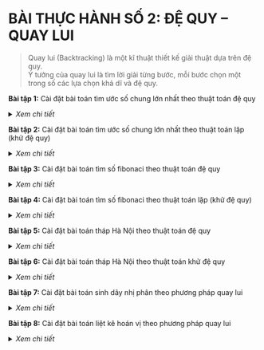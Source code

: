 # BÀI THỰC HÀNH SỐ 2: ĐỆ QUY – QUAY LUI

> Quay lui (Backtracking) là một kĩ thuật thiết kế giải thuật dựa trên đệ quy. <br>
> Ý tưởng của quay lui là tìm lời giải từng bước, mỗi bước chọn một trong số các lựa chọn khả dĩ và đệ quy.

**Bài tập 1:**  Cài đặt bài toán tìm ước số chung lớn nhất theo thuật toán đệ quy
  
<details>
  <summary><i>Xem chi tiết</i></summary>
  <br>

  **Phân tích:**
  
  - Sử dụng giải thuật Euclid

  **Code:**

  ```c++
  #include<iostream>
  using namespace std;

  int UCLN(int a, int b) {	
    if(b == 0)
      return a;

    return UCLN(b, a%b); 
  }

  int main() {
    int a, b;
    cout << "a = "; cin >> a;
    cout << "b = "; cin >> b;

    cout << "UCLN(a, b) = " << UCLN(a, b) << endl;
  }
  ```

  **Kết quả chạy:**
  
  ![image](https://user-images.githubusercontent.com/65481655/200981809-4183c395-50c2-45b4-9aac-be507ddf94cb.png)

</details>  
  
**Bài tập 2:** Cài đặt bài toán tìm ước số chung lớn nhất theo thuật toán lặp (khử đệ quy)

<details>
  <summary><i>Xem chi tiết</i></summary>
 <br>

  **Code:**

  ```c++
  #include<iostream>
  using namespace std;

  int UCLN(int a, int b) {	
    int tmp;

    while(b != 0) {
      tmp = a % b;
      a = b;
      b = tmp;
    }	

    return a;
  }

  int main() {
    int a, b;
    cout << "a = "; cin >> a;
    cout << "b = "; cin >> b;

    cout << "UCLN(a, b) = " << UCLN(a, b) << endl;

    return 0;
  }
  ```

  **Kết quả chạy:**
  
  ![image](https://user-images.githubusercontent.com/65481655/200982023-fbf4dfa8-30db-425b-b6df-7bab792a2edf.png)

</details>  
	
**Bài tập 3:** Cài đặt bài toán tìm số fibonaci theo thuật toán đệ quy
  
<details>
  <summary><i>Xem chi tiết</i></summary>
  <br>

  **Phân tích:**
  
  - Dãy fibonacci: 1 1 2 3 5 8 13 ...

  **Code:**

  ```c++
  #include<iostream>
  using namespace std;

  long fibonacci(int n) {
    if(n == 1 || n == 2)
      return 1;

    return fibonacci(n-1) + fibonacci(n-2);
  }

  int main() {
    int n;
    cout << "n = "; cin >> n;

    cout << "So fibonacci thu n: " << fibonacci(n) << endl;

    return 0;
  }
  ```

  **Kết quả chạy:**
  
  ![image](https://user-images.githubusercontent.com/65481655/200982321-9d846c30-0457-4e47-9146-b7edf58ffafd.png)

</details>  
  
**Bài tập 4:** Cài đặt bài toán tìm số fibonaci theo thuật toán lặp (khử đệ quy)
  
<details>
  <summary><i>Xem chi tiết</i></summary>
  <br>

  **Phân tích:**
 
  - Dãy fibonacci: 1 1 2 3 5 8 13 ...

  **Code:**

  ```c++
  #include<iostream>
  using namespace std;

  long fibonacci(int n) {
    if(n == 1 || n == 2)
      return 1;

    int f1 = 1, f2 = 1;
    int f;	

    int i = 3;

    while(i <= n) {
      f = f1 + f2;
      f1 = f2;
      f2 = f;
      i++;
    }

    return f;
  }

  int main() {
    int n;
    cout << "n = "; cin >> n;

    cout << "So fibonacci thu n: " << fibonacci(n) << endl;

    return 0;
  }
  ```

  **Kết quả chạy:**
  
  ![image](https://user-images.githubusercontent.com/65481655/200982575-ddff7ecb-d7db-4eb8-8d34-a7cc08228704.png)

</details>  
  
**Bài tập 5:** Cài đặt bài toán tháp Hà Nội theo thuật toán đệ quy
  
<details>
  <summary><i>Xem chi tiết</i></summary>
  <br>

  **Phân tích:**
 
  - Quy ước:
	  - Có 3 cột: A, B, C
	  - Số đĩa: n > 1
	  - Mỗi lần di chuyển 1 đĩa
  - Mục tiêu: 
	  - Di chuyển n đĩa từ tháp A sang C
  - Minh hoạ:
  
  ![tower_of_hanoi](https://user-images.githubusercontent.com/65481655/200983102-e2f9913f-ae63-4cd1-92af-ae6eff6d4be7.gif)

  **Code:**

  ```c++
  #include<iostream>
  using namespace std;

  void TowerHN(int n, char a, char b, char c) {
    if(n == 1) {
      cout << "\t" << a << "------->" << c << endl;
      return;
    }

    TowerHN(n-1, a, c, b);
    TowerHN(1, a, b, c);
    TowerHN(n-1, b, a, c);
  }

  int main() {
    int n;
    cout << "Nhap so dia: "; cin >> n;

    cout << "Cac buoc di chuyen dia tu cot A sang C" << endl;
    TowerHN(n, 'A', 'B', 'C');

    return 0;
  }
  ```

  **Kết quả chạy:**
  
  ![image](https://user-images.githubusercontent.com/65481655/200983201-330ac4ff-60ea-4d76-b568-ece4f3cd0c91.png)

</details>  
  
**Bài tập 6:** Cài đặt bài toán tháp Hà Nội theo thuật toán khử đệ quy
  
<details>
  <summary><i>Xem chi tiết</i></summary>
  <br>

  Khó😁

</details>  
  
**Bài tập 7:** Cài đặt bài toán sinh dãy nhị phân theo phương pháp quay lui
  
<details>
  <summary><i>Xem chi tiết</i></summary>
  <br>

  **Code:**

  ```c++
  #include<iostream>
  using namespace std;

  int n;
  int x[100];

  void show() {
    for(int i = 0; i < n; i++)
      cout << x[i];
    cout << endl;
  }

  void action(int k) {
    for(int i = 0; i <= 1; i++) {
      x[k] = i;

      if(k == n-1) 
        show();
      else
        action(k+1);
    }	
  }

  int main() {
    cout << "Nhap n = "; cin >> n;

    action(0);

    return 0;
  }
  ```

  **Kết quả chạy:**
  
  ![image](https://user-images.githubusercontent.com/65481655/200983731-fc74a411-421d-4747-b07f-e50171dda233.png)

</details>  
  
**Bài tập 8:** Cài đặt bài toán liệt kê hoán vị theo phương pháp quay lui
  
<details>
  <summary><i>Xem chi tiết</i></summary>
  <br>

  **Phân tích:**
 
  - Chỉnh hợp (có thứ tự)

  **Code:**

  ```c++
  #include<iostream>
  using namespace std;

  int n;
  bool check[100] = {false};
  int x[100];

  void show() {
    for(int i = 1; i <= n; i++) 
      cout << x[i] << " ";
    cout << endl;
  }

  void action(int k) {
    for(int i = 1; i <= n; i++) {
      if(!check[i]) {
        x[k] = i;
        check[i] = true;

        if(k == n) 
          show();
        else
          action(k+1);

        check[i] = false;
      }
    }
  }

  int main() {
    cout << "n = "; cin >> n;

    cout << "\nSinh cac hoan vi:\n";
    action(1);

    return 0;
  }
  ```

  **Kết quả chạy:**
  
  ![image](https://user-images.githubusercontent.com/65481655/200984199-0cbcbb01-8fb0-40a3-bca8-f47a14e4860f.png)

</details>  
